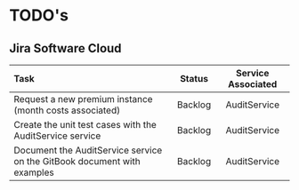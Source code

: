 # TODO's

## Jira Software Cloud

| Task | Status | Service Associated |
| :--- | :---: | :---: |
| Request a new premium instance \(month costs associated\) | Backlog | AuditService |
| Create the unit test cases with the AuditService service | Backlog | AuditService |
| Document the AuditService service on the GitBook document with examples | Backlog | AuditService |

